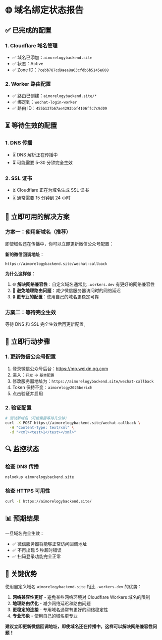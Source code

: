 # 🌐 域名绑定状态报告

## ✅ 已完成的配置

### 1. Cloudflare 域名管理
- ✅ 域名已添加：`aimorelogybackend.site`
- ✅ 状态：Active
- ✅ Zone ID：`7cebb787cd9aea8a63cfdb6b5145e608`

### 2. Worker 路由配置
- ✅ 路由已创建：`aimorelogybackend.site/*`
- ✅ 绑定到：`wechat-login-worker`
- ✅ 路由 ID：`455b137b67ae4293bbf4106ffc7c9d09`

## ⏳ 等待生效的配置

### 1. DNS 传播
- ⏳ DNS 解析正在传播中
- ⏳ 可能需要 5-30 分钟完全生效

### 2. SSL 证书
- ⏳ Cloudflare 正在为域名生成 SSL 证书
- ⏳ 通常需要 15 分钟到 24 小时

## 🚀 立即可用的解决方案

### 方案一：使用新域名（推荐）
即使域名还在传播中，你可以立即更新微信公众号配置：

**新的微信回调地址**：
```
https://aimorelogybackend.site/wechat-callback
```

**为什么这样做**：
1. 🌐 **解决网络兼容性**：自定义域名通常比 `.workers.dev` 有更好的网络兼容性
2. 🚀 **避免地理路由问题**：减少微信服务器访问时的网络延迟
3. 🔒 **更专业的配置**：使用自己的域名更稳定可靠

### 方案二：等待完全生效
等待 DNS 和 SSL 完全生效后再更新配置。

## 📱 立即行动步骤

### 1. 更新微信公众号配置
1. 登录微信公众号后台：https://mp.weixin.qq.com
2. 进入：`开发` → `基本配置`
3. 修改服务器地址为：`https://aimorelogybackend.site/wechat-callback`
4. Token 保持不变：`aimorelogy2025berich`
5. 点击验证并启用

### 2. 验证配置
```bash
# 测试新域名（可能需要等待几分钟）
curl -X POST https://aimorelogybackend.site/wechat-callback \
  -H "Content-Type: text/xml" \
  -d "<xml><test>1</test></xml>"
```

## 🔍 监控状态

### 检查 DNS 传播
```bash
nslookup aimorelogybackend.site
```

### 检查 HTTPS 可用性
```bash
curl -I https://aimorelogybackend.site/
```

## 📊 预期结果

一旦域名完全生效：
- ✅ 微信服务器将能够正常访问回调地址
- ✅ 不再出现 5 秒超时错误
- ✅ 扫码登录功能完全正常

## 🎯 关键优势

使用自定义域名 `aimorelogybackend.site` 相比 `.workers.dev` 的优势：

1. **网络兼容性更好** - 避免某些网络环境对 Cloudflare Workers 域名的限制
2. **地理路由优化** - 减少网络延迟和路由问题
3. **更稳定的连接** - 专用域名通常有更好的网络稳定性
4. **专业形象** - 使用自己的域名更专业

**建议立即更新微信回调地址，即使域名还在传播中，这样可以解决网络兼容性问题！**